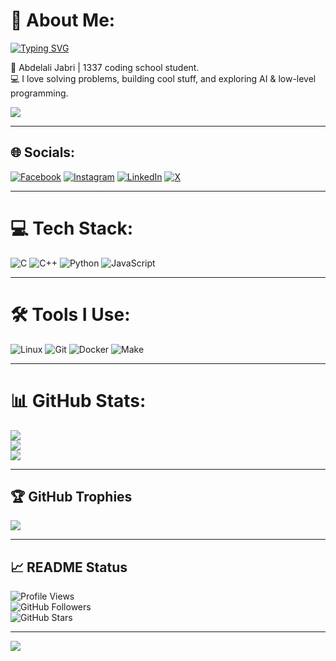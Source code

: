 # 💫 About Me:
[![Typing SVG](https://readme-typing-svg.herokuapp.com?font=Fira+Code&size=22&pause=1000&color=00FF00&center=true&vCenter=true&width=600&lines=Hey+there!+I'm+Abdelali+Jabri;1337+Coding+School+Student;Passionate+about+Problem+Solving;Loving+C%2C+C%2B%2B%2C+Python%2C+AI+🤖;Always+Learning+%26+Building+🚀)](https://git.io/typing-svg)

🚀 Abdelali Jabri | 1337 coding school student.  
💻 I love solving problems, building cool stuff, and exploring AI & low-level programming.  

![](https://badge.mediaplus.ma/darkblue/ajabri)

---

## 🌐 Socials:
[![Facebook](https://img.shields.io/badge/Facebook-%231877F2.svg?logo=Facebook&logoColor=white)](https://facebook.com/ali.jabri.98284) 
[![Instagram](https://img.shields.io/badge/Instagram-%23E4405F.svg?logo=Instagram&logoColor=white)](https://instagram.com/abdelali_jabri) 
[![LinkedIn](https://img.shields.io/badge/LinkedIn-%230077B5.svg?logo=linkedin&logoColor=white)](https://linkedin.com/in/abdelali-jabri-51729b2b0) 
[![X](https://img.shields.io/badge/X-black.svg?logo=X&logoColor=white)](https://x.com/AbddElAlii) 

---

# 💻 Tech Stack:
![C](https://img.shields.io/badge/c-%2300599C.svg?style=for-the-badge&logo=c&logoColor=white)
![C++](https://img.shields.io/badge/c++-00599C.svg?style=for-the-badge&logo=cplusplus&logoColor=white)
![Python](https://img.shields.io/badge/python-3670A0.svg?style=for-the-badge&logo=python&logoColor=white)
![JavaScript](https://img.shields.io/badge/javascript-F7DF1E.svg?style=for-the-badge&logo=javascript&logoColor=black)

---

# 🛠️ Tools I Use:
![Linux](https://img.shields.io/badge/Linux-FCC624?style=for-the-badge&logo=linux&logoColor=black)
![Git](https://img.shields.io/badge/Git-F05032.svg?style=for-the-badge&logo=git&logoColor=white)
![Docker](https://img.shields.io/badge/Docker-2496ED.svg?style=for-the-badge&logo=docker&logoColor=white)
![Make](https://img.shields.io/badge/Makefile-000000.svg?style=for-the-badge&logo=gnu&logoColor=white)

---

# 📊 GitHub Stats:
![](https://github-readme-stats.vercel.app/api?username=ajabrii&theme=merko&hide_border=false&include_all_commits=true&count_private=true)<br/>
![](https://github-readme-streak-stats.herokuapp.com/?user=ajabrii&theme=merko&hide_border=false)<br/>
![](https://github-readme-stats.vercel.app/api/top-langs/?username=ajabrii&theme=merko&hide_border=false&include_all_commits=true&count_private=true&layout=compact)

---

## 🏆 GitHub Trophies
![](https://github-profile-trophy.vercel.app/?username=ajabrii&theme=radical&no-frame=false&no-bg=true&margin-w=4)

---

## 📈 README Status
![Profile Views](https://komarev.com/ghpvc/?username=ajabrii&label=Profile%20views&color=brightgreen&style=flat)  
![GitHub Followers](https://img.shields.io/github/followers/ajabrii?label=Followers&style=social)  
![GitHub Stars](https://img.shields.io/github/stars/ajabrii?affiliations=OWNER%2CCOLLABORATOR&style=social)  

---

[![](https://visitcount.itsvg.in/api?id=ajabrii&icon=0&color=0)](https://visitcount.itsvg.in)

<!-- Proudly created with GPRM ( https://gprm.itsvg.in ) -->
